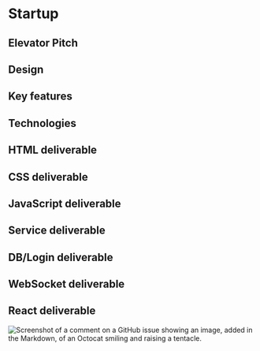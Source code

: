 # Startup
## Elevator Pitch
## Design
## Key features
## Technologies
## HTML deliverable
## CSS deliverable
## JavaScript deliverable
## Service deliverable
## DB/Login deliverable
## WebSocket deliverable
## React deliverable
![Screenshot of a comment on a GitHub issue showing an image, added in the Markdown, of an Octocat smiling and raising a tentacle.](https://myoctocat.com/assets/images/base-octocat.svg)
